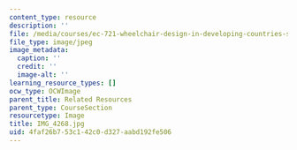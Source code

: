 ```yaml
---
content_type: resource
description: ''
file: /media/courses/ec-721-wheelchair-design-in-developing-countries-spring-2009/4faf26b753c142c0d327aabd192fe506_IMG_4268.jpg
file_type: image/jpeg
image_metadata:
  caption: ''
  credit: ''
  image-alt: ''
learning_resource_types: []
ocw_type: OCWImage
parent_title: Related Resources
parent_type: CourseSection
resourcetype: Image
title: IMG_4268.jpg
uid: 4faf26b7-53c1-42c0-d327-aabd192fe506
---
```

